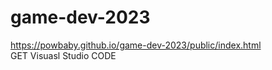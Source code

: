 # game-dev-2023
https://powbaby.github.io/game-dev-2023/public/index.html <br>
GET Visuasl Studio CODE

